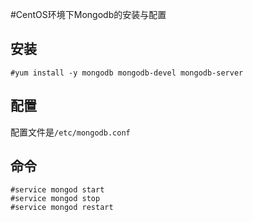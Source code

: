 #CentOS环境下Mongodb的安装与配置
 

## 安装
```
#yum install -y mongodb mongodb-devel mongodb-server
```

## 配置
配置文件是```/etc/mongodb.conf```


## 命令
```
#service mongod start
#service mongod stop
#service mongod restart
```

